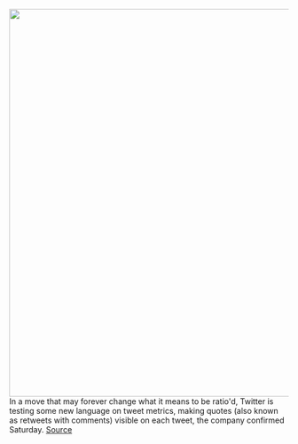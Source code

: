<img src='https://cdn.vox-cdn.com/thumbor/YIonRm0rADewlodt4vlIBTb_W78=/0x0:2040x1360/1200x800/filters:focal(857x517:1183x843)/cdn.vox-cdn.com/uploads/chorus_image/image/67176009/acastro_180827_1777_0001.0.jpg' width='700px' /><br/>
In a move that may forever change what it means to be ratio'd, Twitter is testing some new language on tweet metrics, making quotes (also known as retweets with comments) visible on each tweet, the company confirmed Saturday.
<a href='https://www.theverge.com/2020/8/8/21360019/twitter-testing-quote-tweet-counts-retweets'> Source <a/>